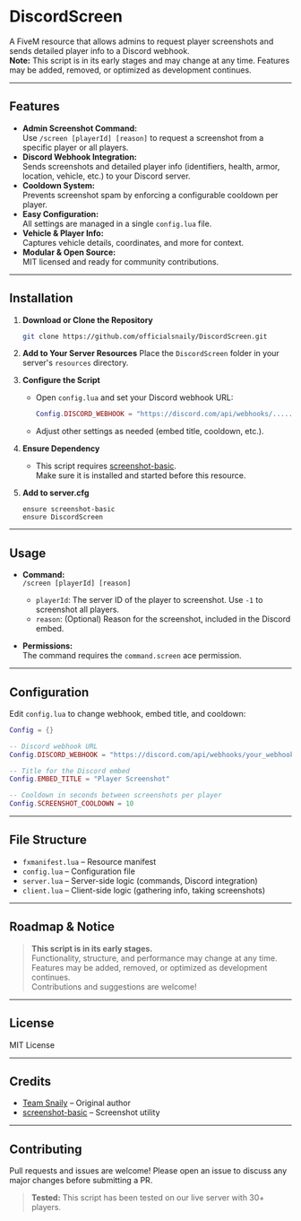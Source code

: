 # DiscordScreen

A FiveM resource that allows admins to request player screenshots and sends detailed player info to a Discord webhook.  
**Note:** This script is in its early stages and may change at any time. Features may be added, removed, or optimized as development continues.

---

## Features

- **Admin Screenshot Command:**  
  Use `/screen [playerId] [reason]` to request a screenshot from a specific player or all players.
- **Discord Webhook Integration:**  
  Sends screenshots and detailed player info (identifiers, health, armor, location, vehicle, etc.) to your Discord server.
- **Cooldown System:**  
  Prevents screenshot spam by enforcing a configurable cooldown per player.
- **Easy Configuration:**  
  All settings are managed in a single `config.lua` file.
- **Vehicle & Player Info:**  
  Captures vehicle details, coordinates, and more for context.
- **Modular & Open Source:**  
  MIT licensed and ready for community contributions.

---

## Installation

1. **Download or Clone the Repository**
   ```sh
   git clone https://github.com/officialsnaily/DiscordScreen.git
   ```

2. **Add to Your Server Resources**
   Place the `DiscordScreen` folder in your server's `resources` directory.

3. **Configure the Script**
   - Open `config.lua` and set your Discord webhook URL:
     ```lua
     Config.DISCORD_WEBHOOK = "https://discord.com/api/webhooks/....."
     ```
   - Adjust other settings as needed (embed title, cooldown, etc.).

4. **Ensure Dependency**
   - This script requires [screenshot-basic](https://github.com/citizenfx/screenshot-basic).  
     Make sure it is installed and started before this resource.

5. **Add to server.cfg**
   ```
   ensure screenshot-basic
   ensure DiscordScreen
   ```

---

## Usage

- **Command:**  
  `/screen [playerId] [reason]`
  - `playerId`: The server ID of the player to screenshot. Use `-1` to screenshot all players.
  - `reason`: (Optional) Reason for the screenshot, included in the Discord embed.

- **Permissions:**  
  The command requires the `command.screen` ace permission.

---

## Configuration

Edit `config.lua` to change webhook, embed title, and cooldown:

```lua
Config = {}

-- Discord webhook URL
Config.DISCORD_WEBHOOK = "https://discord.com/api/webhooks/your_webhook_url"

-- Title for the Discord embed
Config.EMBED_TITLE = "Player Screenshot"

-- Cooldown in seconds between screenshots per player
Config.SCREENSHOT_COOLDOWN = 10
```

---

## File Structure

- `fxmanifest.lua` – Resource manifest
- `config.lua` – Configuration file
- `server.lua` – Server-side logic (commands, Discord integration)
- `client.lua` – Client-side logic (gathering info, taking screenshots)

---

## Roadmap & Notice

> **This script is in its early stages.**  
> Functionality, structure, and performance may change at any time.  
> Features may be added, removed, or optimized as development continues.  
> Contributions and suggestions are welcome!

---

## License

MIT License

---

## Credits

- [Team Snaily](https://snai.ly/team) – Original author
- [screenshot-basic](https://github.com/citizenfx/screenshot-basic) – Screenshot utility

---

## Contributing

Pull requests and issues are welcome! Please open an issue to discuss any major changes before submitting a PR.





> **Tested:** This script has been tested on our live server with 30+ players.

